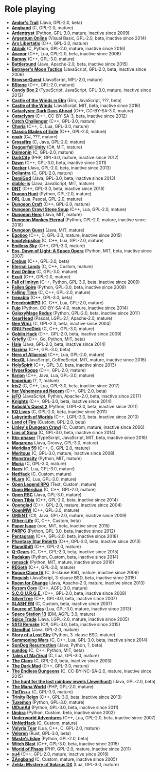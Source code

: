 [comment]: # (autogenerated content, do not edit)
# Role playing

- **[Andor's Trail](andors_trail.md)** (Java, GPL-2.0, beta)
- **[Angband](angband.md)** (C, GPL-2.0, mature)
- **[Ardentryst](ardentryst.md)** (Python, GPL-3.0, mature, inactive since 2009)
- **[Argentum Online](argentum_online.md)** (Visual Basic, GPL-2.0, beta, inactive since 2014)
- **[Arx Libertatis](arx_libertatis.md)** (C++, GPL-3.0, mature)
- **[Atrinik](atrinik.md)** (C, Python, GPL-2.0, mature, inactive since 2016)
- **[Avanor](avanor.md)** (C++, Lua, GPL-2.0, beta, inactive since 2008)
- **[Barony](barony.md)** (C++, GPL-3.0, mature)
- **[Battleround](battleround.md)** (Java, Apache-2.0, beta, inactive since 2015)
- **[Betrayer's Moon Tactics](betrayers_moon_tactics.md)** (JavaScript, GPL-2.0, beta, inactive since 2006)
- **[BrowserQuest](browserquest.md)** (JavaScript, MPL-2.0, mature)
- **[BStone](bstone.md)** (C++, GPL-2.0, mature)
- **[Candy Box 2](candy_box_2.md)** (TypeScript, JavaScript, GPL-3.0, mature, inactive since 2013)
- **[Castle of the Winds in Elm](castle_of_the_winds_in_elm.md)** (Elm, JavaScript, ???, beta)
- **[Castle of the Winds](castle_of_the_winds.md)** (JavaScript, MIT, beta, inactive since 2016)
- **[Cataclysm: Dark Days Ahead](cataclysm_dark_days_ahead.md)** (C++, CC-BY-SA-3.0, mature)
- **[Cataclysm](cataclysm.md)** (C++, CC-BY-SA-3, beta, inactive since 2012)
- **[Catch Challenger](catch_challenger.md)** (C++, GPL-3.0, mature)
- **[Choria](choria.md)** (C++, C, Lua, GPL-3.0, mature)
- **[Classic Blades of Exile](classic_blades_of_exile.md)** (C++, GPL-2.0, mature)
- **[coab](coab.md)** (C#, ???, mature)
- **[Crossfire](crossfire.md)** (C, Java, GPL-2.0, mature)
- **[Daggerfall Unity](daggerfall_unity.md)** (C#, MIT, mature)
- **[Daimonin](daimonin.md)** (C, GPL-2.0, mature)
- **[DarkCity](darkcity.md)** (PHP, GPL-3.0, mature, inactive since 2012)
- **[Dawn](dawn.md)** (C++, GPL-3.0, beta, inactive since 2011)
- **[Decker](decker.md)** (Java, GPL-2.0, beta, inactive since 2013)
- **[Deliantra](deliantra.md)** (C, GPL-2.0, mature)
- **[DemiGod](demigod.md)** (Java, GPL-3.0, beta, inactive since 2013)
- **[diablo-js](diablo-js.md)** (Java, JavaScript, MIT, mature)
- **[DNT](dnt.md)** (C++, GPL-3.0, beta, inactive since 2016)
- **[Dragon Hunt](dragon_hunt.md)** (Python, GPL-2.0, mature)
- **[DRL](drl.md)** (Lua, Pascal, GPL-2.0, mature)
- **[Dungeon Craft](dungeon_craft.md)** (C++, GPL-2.0, mature)
- **[Dungeon Crawl Stone Soup](dungeon_crawl_stone_soup.md)** (C++, Lua, GPL-2.0, mature)
- **[Dungeon Hero](dungeon_hero.md)** (Java, MIT, mature)
- **[Dungeon Monkey Eternal](dungeon_monkey_eternal.md)** (Python, GPL-2.0, mature, inactive since 2016)
- **[Dungeon Quest](dungeon_quest.md)** (Java, MIT, mature)
- **[Egoboo](egoboo.md)** (C++, C, GPL-3.0, mature, inactive since 2015)
- **[EmptyEpsilon](emptyepsilon.md)** (C, C++, Lua, GPL-2.0, mature)
- **[Endless Sky](endless_sky.md)** (C++, GPL-3.0, mature)
- **[Eos, Dawn of Light: A Space Opera](eos_dawn_of_light_a_space_opera.md)** (Python, MIT, beta, inactive since 2007)
- **[Erebus](erebus.md)** (C++, GPL-3.0, beta)
- **[Eternal Lands](eternal_lands.md)** (C, C++, Custom, mature)
- **[Evol Online](evol_online.md)** (C, GPL-3.0, mature)
- **[Exult](exult.md)** (C++, GPL-2.0, mature)
- **[Fall of Imiryn](fall_of_imiryn.md)** (C++, Python, GPL-3.0, beta, inactive since 2009)
- **[Fallen Spire](fallen_spire.md)** (Python, GPL-3.0, beta, inactive since 2009)
- **[Falling Time](falling_time.md)** (C, C++, GPL-2.0, mature)
- **[freeablo](freeablo.md)** (C++, GPL-3.0, beta)
- **[FreedroidRPG](freedroidrpg.md)** (C, C++, Lua, GPL-2.0, mature)
- **[Fujo](fujo.md)** (Python, CC-BY-SA-4.0, mature, inactive since 2014)
- **[GalaxyMage Redux](galaxymage_redux.md)** (Python, GPL-2.0, beta, inactive since 2011)
- **[GearHead](gearhead.md)** (Pascal, LGPL-2.1, Apache-2.0, mature)
- **[Gee Whiz](gee_whiz.md)** (C, GPL-2.0, beta, inactive since 2004)
- **[GNU FreeDink](gnu_freedink.md)** (C, C++, GPL-3.0, mature)
- **[Goblin Hack](goblin_hack.md)** (C++, GPL-2.0, beta, inactive since 2009)
- **[Griefly](griefly.md)** (C++, Go, Python, MIT, beta)
- **[Hale](hale.md)** (Java, GPL-2.0, beta, inactive since 2014)
- **[Haxima](haxima.md)** (C++, GPL-3.0, beta)
- **[Hero of Allacrost](hero_of_allacrost.md)** (C++, Lua, GPL-2.0, mature)
- **[HexGL](hexgl.md)** (JavaScript, CoffeeScript, MIT, mature, inactive since 2016)
- **[HolySpirit](holyspirit.md)** (C++, GPL-3.0, beta, inactive since 2013)
- **[HyperRogue](hyperrogue.md)** (C++, GPL-2.0, mature)
- **[Ilarion](ilarion.md)** (C++, Java, Lua, GPL-3.0, mature)
- **[Imperium](imperium.md)** (?, ?, mature)
- **[Iris2](iris2.md)** (C, C++, Lua, GPL-3.0, beta, inactive since 2017)
- **[Iter Vehemens ad Necem](iter_vehemens_ad_necem.md)** (C++, GPL-2.0, beta)
- **[jsFO](jsfo.md)** (JavaScript, Python, Apache-2.0, beta, inactive since 2017)
- **[Knights](knights.md)** (C++, GPL-3.0, beta, inactive since 2014)
- **[Kobold's Quest 2](kobolds_quest_2.md)** (Python, LGPL-3.0, beta, inactive since 2011)
- **[KQ Lives](kq_lives.md)** (C, GPL-2.0, beta, inactive since 2011)
- **[Labyrinth of Worlds](labyrinth_of_worlds.md)** (C++, LGPL-3.0, beta, inactive since 2010)
- **[Land of Fire](land_of_fire.md)** (Custom, GPL-2.0, beta)
- **[Linley's Dungeon Crawl](linleys_dungeon_crawl.md)** (C, Custom, mature, inactive since 2006)
- **[Lips of Suna](lips_of_suna.md)** (C, GPL-3.0, beta, inactive since 2014)
- **[lttp-phaser](lttp-phaser.md)** (TypeScript, JavaScript, MIT, beta, inactive since 2016)
- **[Magarena](magarena.md)** (Java, Groovy, GPL-3.0, mature)
- **[Meridian 59](meridian_59.md)** (C++, C, GPL-2.0, mature)
- **[Meritous](meritous.md)** (C, GPL-3.0, mature, inactive since 2008)
- **[Monstrosity](monstrosity.md)** (Python, MIT, mature)
- **[Moria](moria.md)** (C, GPL-3.0, mature)
- **[Naev](naev.md)** (C, Lua, GPL-3.0, mature)
- **[NetHack](nethack.md)** (C, Custom, mature)
- **[NLarn](nlarn.md)** (C, Lua, GPL-3.0, mature)
- **[Open Legend RPG](open_legend_rpg.md)** (Text, Custom, mature)
- **[Open Meridian](open_meridian.md)** (C, C++, GPL-2.0, mature)
- **[Open RSC](open_rsc.md)** (Java, GPL-3.0, mature)
- **[Open Tibia](open_tibia.md)** (C++, GPL-2.0, beta, inactive since 2014)
- **[Openglad](openglad.md)** (C++, GPL-2.0, mature, inactive since 2004)
- **[OpenMW](openmw.md)** (C++, GPL-3.0, mature)
- **[ORIENT](orient.md)** (C#, Java, GPL-2.0, mature, inactive since 2009)
- **[Other-Life](other-life.md)** (C, C++, Custom, beta)
- **[Paper Isaac](paper_isaac.md)** (ooc, MIT, beta, inactive since 2015)
- **[PARPG](parpg.md)** (Python, GPL-3.0, beta, inactive since 2012)
- **[Pentagram](pentagram.md)** (C++, GPL-2.0, beta, inactive since 2018)
- **[Phantasy Star Rebirth](phantasy_star_rebirth.md)** (C++, GPL-3.0, beta, inactive since 2013)
- **[PlaneShift](planeshift.md)** (C++, GPL-2.0, mature)
- **[Q-Gears](q-gears.md)** (C, C++, GPL-2.0, beta, inactive since 2015)
- **[Radakan](radakan.md)** (Python, Custom, beta, inactive since 2014)
- **[ransack](ransack.md)** (Python, MIT, mature, inactive since 2016)
- **[REGoth](regoth.md)** (C++, GPL-3.0, mature)
- **[Rogue Clone IV](rogue_clone_iv.md)** (C, 3-clause BSD, mature, inactive since 2006)
- **[Roguish](roguish.md)** (JavaScript, 3-clause BSD, beta, inactive since 2015)
- **[Room for Change](room_for_change.md)** (Java, Apache-2.0, mature, inactive since 2013)
- **[Ryzom Core](ryzom_core.md)** (C++, AGPL-3.0, mature)
- **[S.C.O.U.R.G.E.](scourge.md)** (C++, GPL-2.0, beta, inactive since 2008)
- **[SilverTree](silvertree.md)** (C++, GPL-3.0, beta, inactive since 2007)
- **[SLASH'EM](slashem.md)** (C, Custom, beta, inactive since 2007)
- **[Source of Tales](source_of_tales.md)** (Lua, GPL-3.0, mature, inactive since 2013)
- **[Space Station 13](space_station_13.md)** (DM, AGPL-3.0, mature)
- **[Spice Trade](spice_trade.md)** (Java, LGPL-2.0, mature, inactive since 2005)
- **[SS13 Remake](ss13_remake.md)** (C#, GPL-3.0, beta, inactive since 2015)
- **[Stendhal](stendhal.md)** (Java, GPL-2.0, mature)
- **[Story of a Lost Sky](story_of_a_lost_sky.md)** (Python, 3-clause BSD, mature)
- **[Summoning Wars](summoning_wars.md)** (C, C++, Lua, GPL-3.0, beta, inactive since 2014)
- **[SunDog Resurrection](sundog_resurrection.md)** (Java, Python, ?, beta)
- **[sundog](sundog.md)** (C, C++, Python, MIT, beta)
- **[Tales of Maj'Eyal](tales_of_majeyal.md)** (C, Lua, GPL-3.0, mature)
- **[The Clans](the_clans.md)** (C, GPL-2.0, beta, inactive since 2003)
- **[The Dark Mod](the_dark_mod.md)** (C++, GPL-3.0, mature)
- **[The Endless Dungeons](the_endless_dungeons.md)** (C, CC-BY-NC-SA-2.0, mature, inactive since 2015)
- **[The hunt for the lost rainbow jewels (Jewelhunt)](the_hunt_for_the_lost_rainbow_jewels_jewelhunt.md)** (Java, GPL-2.0, beta)
- **[The Mana World](the_mana_world.md)** (PHP, GPL-2.0, mature)
- **[TinTin++](tintin.md)** (C, GPL-3.0, mature)
- **[Trinity Reign](trinity_reign.md)** (C++, GPL-3.0, beta, inactive since 2013)
- **[Tuxemon](tuxemon.md)** (Python, GPL-3.0, mature)
- **[UlDunAd](uldunad.md)** (Python, GPL-3.0, beta, inactive since 2011)
- **[Umbra](umbra.md)** (Python, Custom, beta, inactive since 2002)
- **[Underworld Adventures](underworld_adventures.md)** (C++, Lua, GPL-2.0, beta, inactive since 2007)
- **[UnNetHack](unnethack.md)** (C, Custom, mature)
- **[Valyria Tear](valyria_tear.md)** (Lua, C++, C, GPL-2.0, mature)
- **[Veloren](veloren.md)** (Rust, GPL-3.0, beta)
- **[Waste's Edge](wastes_edge.md)** (Python, GPL-2.0, beta)
- **[Witch Blast](witch_blast.md)** (C++, GPL-3.0, beta, inactive since 2015)
- **[World of Phaos](world_of_phaos.md)** (PHP, GPL-2.0, mature, inactive since 2011)
- **[xu4](xu4.md)** (C++, GPL-2.0, mature, inactive since 2016)
- **[ZAngband](zangband.md)** (C, Custom, mature, inactive since 2005)
- **[Zelda: Mystery of Solarus DX](zelda_mystery_of_solarus_dx.md)** (Lua, GPL-3.0, mature)